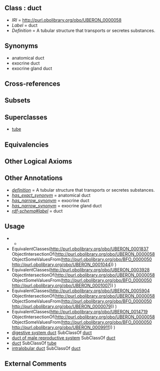 
## Class : duct

 * *IRI* = http://purl.obolibrary.org/obo/UBERON_0000058
 * *Label* = duct
 * *Definition* = A tubular structure that transports or secretes substances.

## Synonyms

 * anatomical duct
 * exocrine duct
 * exocrine gland duct

## Cross-references


## Subsets


## Superclasses

 * [tube](../../UBERON/25/UBERON_0000025.md)

## Equivalencies


## Other Logical Axioms


## Other Annotations

 * *[definition](../../IAO/15/IAO_0000115.md)* = A tubular structure that transports or secretes substances.
 * *[has_exact_synonym](../../ym/oboInOwl#hasExactSynonym.md)* = anatomical duct
 * *[has_narrow_synonym](../../ym/oboInOwl#hasNarrowSynonym.md)* = exocrine duct
 * *[has_narrow_synonym](../../ym/oboInOwl#hasNarrowSynonym.md)* = exocrine gland duct
 * *[rdf-schema#label](../../el/rdf-schema#label.md)* = duct

## Usage

 * -
 * EquivalentClasses(<http://purl.obolibrary.org/obo/UBERON_0001837> ObjectIntersectionOf(<http://purl.obolibrary.org/obo/UBERON_0000058> ObjectSomeValuesFrom(<http://purl.obolibrary.org/obo/BFO_0000050> <http://purl.obolibrary.org/obo/UBERON_0001044>)) )
 * EquivalentClasses(<http://purl.obolibrary.org/obo/UBERON_0003928> ObjectIntersectionOf(<http://purl.obolibrary.org/obo/UBERON_0000058> ObjectSomeValuesFrom(<http://purl.obolibrary.org/obo/BFO_0000050> <http://purl.obolibrary.org/obo/UBERON_0001007>)) )
 * EquivalentClasses(<http://purl.obolibrary.org/obo/UBERON_0005904> ObjectIntersectionOf(<http://purl.obolibrary.org/obo/UBERON_0000058> ObjectSomeValuesFrom(<http://purl.obolibrary.org/obo/BFO_0000050> <http://purl.obolibrary.org/obo/UBERON_0000079>)) )
 * EquivalentClasses(<http://purl.obolibrary.org/obo/UBERON_0014719> ObjectIntersectionOf(<http://purl.obolibrary.org/obo/UBERON_0000058> ObjectSomeValuesFrom(<http://purl.obolibrary.org/obo/BFO_0000050> <http://purl.obolibrary.org/obo/UBERON_0009911>)) )
 * [digestive system duct](../../UBERON/28/UBERON_0003928.md) SubClassOf [duct](../../UBERON/58/UBERON_0000058.md)
 * [duct of male reproductive system](../../UBERON/04/UBERON_0005904.md) SubClassOf [duct](../../UBERON/58/UBERON_0000058.md)
 * [duct](../../UBERON/58/UBERON_0000058.md) SubClassOf [tube](../../UBERON/25/UBERON_0000025.md)
 * [intralobular duct](../../UBERON/19/UBERON_0014719.md) SubClassOf [duct](../../UBERON/58/UBERON_0000058.md)

## External Comments


